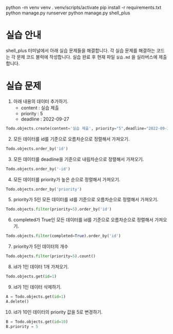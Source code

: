 python -m venv venv
. venv/scripts/activate
pip install -r requirements.txt
python manage.py runserver
python manage.py shell_plus

# 실습 안내

shell_plus 터미널에서 아래 실습 문제들을 해결합니다.
각 실습 문제를 해결하는 코드는 각 문제 코드 블럭에 작성합니다.
실습 완료 후 현재 파일 `실습.md` 을 실라버스에 제출합니다.

# 실습 문제

1. 아래 내용의 데이터 추가하기.
   - content : 실습 제출
   - priority : 5
   - deadline : 2022-09-27

```py
Todo.objects.create(content='실습 제출', priority="5",deadline="2022-09-27")
```

2. 모든 데이터를 id를 기준으로 오름차순으로 정렬해서 가져오기.

```py
Todo.objects.order_by('id')
```

3. 모든 데이터를 deadline을 기준으로 내림차순으로 정렬해서 가져오기.

```py
Todo.objects.order_by('-id')
```

4. 모든 데이터를 priority가 높은 순으로 정렬해서 가져오기.

```py
Todo.objects.order_by('priority')
```

5. priority가 5인 모든 데이터를 id를 기준으로 오름차순으로 정렬해서 가져오기.

```py
Todo.objects.filter(priority=5).order_by('id')
```

6. completed가 True인 모든 데이터를 id를 기준으로 오름차순으로 정렬해서 가져오기.

```py
Todo.objects.filter(completed=True).order_by('id')
```

7. priority가 5인 데이터의 개수

```py
Todo.objects.filter(priority=5).count()
```

8. id가 1인 데이터 1개 가져오기.

```py
Todo.objects.get(id=1)
```

9. id가 1인 데이터 삭제하기.

```py
A = Todo.objects.get(id=1)
A.delete()
```

10. id가 10인 데이터의 priority 값을 5로 변경하기.

```py
B = Todo.objects.get(id=10)
B.priority = 5
```